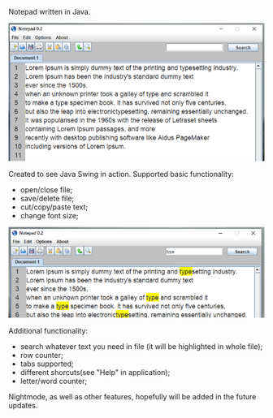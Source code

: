Notepad written in Java.

![alt text](https://raw.githubusercontent.com/msirghi/notepad/master/src/main/res/main.PNG)

Created to see Java Swing in action.
Supported basic functionality:
- open/close file;
- save/delete file;
- cut/copy/paste text;
- change font size;

![alt text](https://raw.githubusercontent.com/msirghi/notepad/master/src/main/res/notepad_find.PNG)

Additional functionality:
- search whatever text you need in file (it will be highlighted in whole file);
- row counter;
- tabs supported;
- different shorcuts(see "Help" in application);
- letter/word counter;

Nightmode, as well as other features, hopefully will be added in the future updates.
